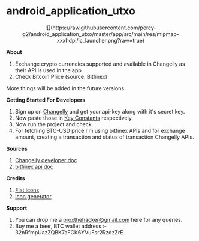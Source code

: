 # android_application_utxo
<p align="center">![](https://raw.githubusercontent.com/percy-g2/android_application_utxo/master/app/src/main/res/mipmap-xxxhdpi/ic_launcher.png?raw=true)</p>

**About**
1. Exchange crypto currencies supported and available in Changelly as their API is used in the app
2. Check Bitcoin Price (source: Bitfinex)

More things will be added in the future versions.


**Getting Started For Developers**

1. Sign up on [Changelly](https://changelly.com/) and get your api-key along with it's secret key.
2. Now paste those in [Key Constants](https://github.com/percy-g2/android_application_utxo/blob/master/app/src/main/java/com/androidevlinux/percy/UTXO/Utils/Constants.java) respectively.
3. Now run the project and check.
4. For fetching BTC-USD price I'm using bitfinex APIs and for exchange amount, creating a transaction and status of transaction Changelly APIs.

**Sources**
1. [Changelly developer doc](https://changelly.com/developers)
2. [bitfinex api doc](https://bitfinex.readme.io/v1/docs)

**Credits**

1. [Flat icons](http://flaticon.com/)
2. [icon generator](https://romannurik.github.io/AndroidAssetStudio/icons-launcher.html#foreground.type=clipart&foreground.clipart=android&foreground.space.trim=1&foreground.space.pad=0.25&foreColor=rgba(96%2C%20125%2C%20139%2C%200)&backColor=rgb(68%2C%20138%2C%20255)&crop=0&backgroundShape=square&effects=none&name=ic_launcher)

**Support**
1. You can drop me a proxthehacker@gmail.com here for any queries.
2. Buy me a beer, BTC   wallet address :- 32nRfmpUazZQBK7aFCK6YVuFsr2RzdzZrE
